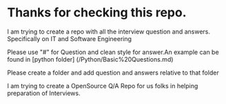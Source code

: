 # Thanks for checking this repo. 

I am trying to create a repo with all the interview question and answers. Specifically on IT and Software Engineering

Please use "#" for Question and clean style for answer.An example can be found in [python folder] (/Python/Basic%20Questions.md)

Please create a folder and add question and answers relative to that folder


I am trying to create a OpenSource Q/A Repo for us folks in helping preparation of Interviews.